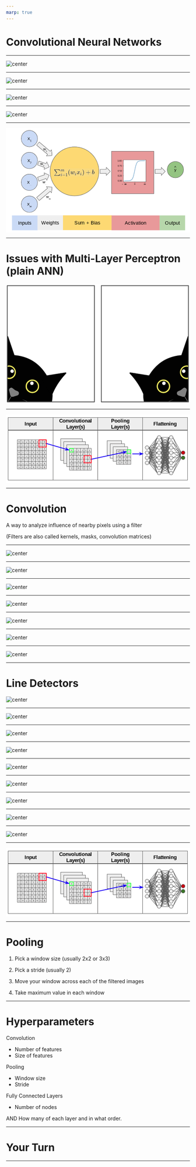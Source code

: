 ```yaml
---
marp: true
---
```


<style>
img[alt~="center"] {
  display: block;
  margin: 0 auto;
}
</style>

# Convolutional Neural Networks

---

![center](res/conNN02.jpg)

<!--

Like neural networks, convolutional neural networks were inspired by biology. 

In the 1960s, David Hubel and Torsten Wiesel showed that the visual cortex in cats and monkeys contain neurons that fire individually in response to small regions in the field of view. 

Image Details:
* [conNN02.jpg](https://pixabay.com/photos/eye-iris-pupil-vision-eyeball-3221498/): Pixabay License
-->

---

![center](res/conNN03.jpg)

<!--
For a given neuron, the visual space that affects whether or not that neuron will fire is known as its "receptive field." 

Neurons that are spatially close together often have similar and overlapping receptive fields. 

Our eyes and brains then take the information from each of these small receptive fields and meld them together into the images that we see. 

Image Details:
* [conNN03.jpg](https://pixabay.com/illustrations/grid-block-cube-square-design-684983/): Pixabay License
-->

---

![center](res/conNN01.png)

<!--

In the 1980s researchers were inspired by the visual cortex and used these ideas to create convolutional neural networks. 

A convolutional neural network is simply a neural network with additional (or different) types of layers. There are convolutional layers, downsampling layers, and pooling layers. 


Image Details:
* [conNN01.png](https://pixabay.com/illustrations/wallpapper-music-colors-80-s-778185/): Pixabay License
-->

---

![center](res/conNN05.jpg)

<!--
You can stack different numbers of these layers in various orders to achieve different results during training.

Image Details:
* [conNN05.jpg](https://pixabay.com/photos/pancake-crepes-eat-food-crepe-640869/): Pixabay License
-->

---

![center](res/conNN13.png)

<!--
Recall the simplest building block for a typical neural network: the perceptron. 

Image Details:
* [conNN13.png](https://towardsdatascience.com/introducing-deep-learning-and-neural-networks-deep-learning-for-rookies-1-bd68f9cf5883): Unlicensed 
-->

---

# Issues with Multi-Layer Perceptron (plain ANN)

![center](res/conNN15.png)

<!--
If we are dealing with image data, small and often insignificant changes to the training data can yield large and often incorrect changes to the learned parameters in the model. 

For example, consider a problem where you want to identify a cat in an image. If the cat is translated to a different part of the image, then the model will adjust different weights to recognize the cat. But the cat being on the left or right of an image isn't really a defining feature of a cat, right? We'd prefer to recognize things like ears, fur, etc.

CNNs help us solve this problem.

Image Details:
* [conNN15.png](https://pixabay.com/illustrations/black-cat-is-curious-black-cat-4134136/): Pixabay License 
-->

---

![center](res/conNN14.png)

<!--
In a convolutional neural network, we first feed our data into convolutional, downsampling, and pooling layers. The results are then fed into a fully connected neural network like we have seen before. 

Image Details:
* [conNN14.png](https://opensource.google/docs/copyright/): Unlicensed 
-->

---

# Convolution 

A way to analyze influence of nearby pixels using a filter

(Filters are also called kernels, masks, convolution matrices)

---

![center](res/conNN16.png)

<!--
Let's look at a simple example. Imagine we have the image on the left. It's just a rectangle with two halves shaded different colors. 

The intensity of each pixel is recorded on the right. This is how we typically work with image data. 

Image Details:
* [conNN16.png](http://www.google.com): Copyright Google
-->

---

![center](res/conNN17.png)

<!--
We'll apply this 3x3 filter to the image. 

It's a filter that adds a blurring effect. 

Image Details:
* [conNN17.png](http://www.google.com): Copyright Google
-->

---

![center](res/conNN18.png)

<!--
We'll apply this 3x3 filter to the image. 

It's a filter that adds a blurring effect. 

Image Details:
* [conNN18.png](http://www.google.com): Copyright Google
-->

---

![center](res/conNN19.png)

<!--
Let's use the 3x3 filter to calculate the new value for this pixel. 

Image Details:
* [conNN19.png](http://www.google.com): Copyright Google
-->

---

![center](res/conNN20.png)

<!--
First we think of centering the filter on the pixel. Then we multiply the values in the filter by the values in the image. And finally, we add up the result. 

As you can see, the new pixel value is slightly lower than 100, but it's higher than 50. So the intensity is getting muted a little. This is because our filter is averaging the intensity of all the pixels around the center point. That is why this filter results in a blurring effect. 

Image Details:
* [conNN20.png](http://www.google.com): Copyright Google
-->

---

![center](res/conNN21.png)

<!--
You may be wondering what happens if we're at the edge. There are different ways to handle this. But it's common to pad the original image with 0's around the edges. That way, those values drop out in the average.  

Image Details:
* [conNN21.png](http://www.google.com): Copyright Google
-->

---

![center](res/conNN22.png)

<!--
Here you can see that we only used the part of the filter that is relevant to the image. 

Image Details:
* [conNN22.png](http://www.google.com): Copyright Google
-->

---

# Line Detectors

![center](res/conNN23.png)

<!--
Here are two very common kernels that can be used to detect lines in an image. 

Overall the goal is to detect sharp changes in intensity. Let's see how this works by doing an example with G_{x}.

Image Details:
* [conNN23.png](http://www.google.com): Copyright Google
-->

---

![center](res/conNN24.png)

<!--
On the left we have an image that is similar to the previous example. There is a line down the center, where the shading changes color. Let's see if the kernel G_{x} can detect this line. 

Calculate the pixel on the right. 

Image Details:
* [conNN24.png](http://www.google.com): Copyright Google
-->

---

![center](res/conNN25.png)

<!--

We get 0. There are no changes in intensity in the 3x3 block that is highlighted in the original image. 

Image Details:
* [conNN25.png](http://www.google.com): Copyright Google
-->

---

![center](res/conNN26.png)

<!--

Now let's move one pixel to the right. 

Image Details:
* [conNN26.png](http://www.google.com): Copyright Google
-->

---

![center](res/conNN27.png)

<!--

We get 200/9. 

Image Details:
* [conNN27.png](http://www.google.com): Copyright Google
-->

---

![center](res/conNN28.png)

<!--

Again move one pixel to the right. 

Image Details:
* [conNN28.png](http://www.google.com): Copyright Google
-->

---

![center](res/conNN29.png)

<!--

We get 300/9.

Image Details:
* [conNN29.png](http://www.google.com): Copyright Google
-->

---

![center](res/conNN30.png)

<!--

Finally, let's move one more pixel to the right. 

Image Details:
* [conNN30.png](http://www.google.com): Copyright Google
-->

---

![center](res/conNN31.png)


<!--

And again we get 0. 

Thus, we see that a vertical line was detected when the intensity changed in the original image. 

Image Details:
* [conNN31.png](http://www.google.com): Copyright Google
-->

---

![center](res/conNN14.png)

<!--
This type of convolution happens in the convolutional layers of a neural network. The values in the kernels are parameters that will be learned during training. Thus, the specific features in the images that the kernels are testing for is something that the model "learns." In other words, you don't say "Hey model, test for vertical lines." Instead, the model identifies the features that are important to test for. 

Image Details:
* [conNN14.png](??): Unlicensed 
-->

---

# Pooling 

1. Pick a window size (usually 2x2 or 3x3)

1. Pick a stride (usually 2)

1. Move your window across each of the filtered images

1. Take maximum value in each window

<!--
Pooling is a type of downsampling that often occurs after convolution. The goal is, without losing much information, to reduce the size of the training data before it goes into the fully connected network.

-->

---

# Hyperparameters

Convolution 
* Number of features
* Size of features 

Pooling
* Window size
* Stride

Fully Connected Layers
* Number of nodes

AND How many of each layer and in what order.

<!--
While a convolutional neural network learns MANY parameters, there are also several hyperparameters that are chosen by the user. Here are the main ones. But as with our previous neural networks, the user can also choose the optimizer, activation function, etc. 

-->

--- 

# Your Turn

<!--
Now it's your turn to build a CNN in the lab. 
-->

---
